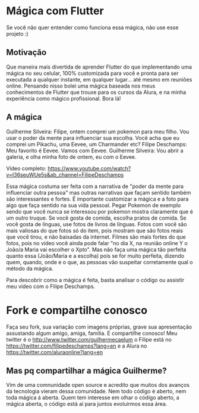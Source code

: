 # Mágica com Flutter

Se você não quer entender como funciona essa mágica, não use esse projeto :)

## Motivação

Que maneira mais divertida de aprender Flutter do que implementando uma mágica no seu celular, 100% customizada para você e pronta para ser executada a qualquer instante, em qualquer lugar... até mesmo em reuniões online. Pensando nisso bolei uma mágica baseada nos meus conhecimentos de Flutter que trouxe para os cursos da Alura, e na minha experiência como mágico profissional. Bora lá!

## A mágica

Guilherme Silveira: Filipe, ontem comprei um pokemon para meu filho. Vou usar o poder da mente para influenciar sua escolha. Você acha que eu comprei um Pikachu, uma Eevee, um Charmander etc?
Filipe Deschamps: Meu favorito é Eevee. Vamos com Eevee.
Guilherme Silveira: Vou abrir a galeria, e olha minha foto de ontem, eu com o Eevee.

Vídeo completo: https://www.youtube.com/watch?v=I36seuWUe5s&ab_channel=FilipeDeschamps

Essa mágica costuma ser feita com a narrativa de "poder da mente para influenciar outra pessoa" mas outras narrativas que façam sentido também são interessantes e fortes.
É importante customizar a mágica e a foto para algo que faça sentido na sua vida pessoal. Pegar Pokemon de exemplo sendo que você nunca se interessou por pokemon mostra claramente que é um outro truque.
Se você gosta de comida, escolha pratos de comida. Se você gosta de línguas, use fotos de livros de línguas. Fotos com você são mais valiosas do que fotos só do item, pois mostram que são fotos reais que você tirou, e não baixadas da internet.
Filmes são mais fortes do que fotos, pois no vídeo você ainda pode falar "no dia X, na reunião online Y o João/a Maria vai escolher o Xpto". Mas não faça uma mágica tão perfeita quanto essa (João/Maria e a escolha) pois se for muito perfeita, dizendo quem, quando, onde e o que, as pessoas vão suspeitar corretamente qual o método da mágica.

Para descobrir como a mágica é feita, basta analisar o código ou assistir meu vídeo com o Filipe Deschamps.


# Fork e compartilhe conosco

Faça seu fork, sua variação com imagens próprias, grave sua apresentação assustando algum amigo, amiga, familia. E compartilhe conosco! Meu twitter é o http://www.twitter.com/guilhermecaelum o Filipe está no https://twitter.com/filipedeschamps?lang=en e a Alura no https://twitter.com/aluraonline?lang=en


## Mas pq compartilhar a mágica Guilherme?

Vim de uma comnunidade open source e acredito que muitos dos avanços da tecnologia vieram dessa comunidade. Nem todo código é aberto, nem toda mágica á aberta. Quem tem interesse em olhar o código aberto, a mágica aberta, o código está aí para juntos evoluirmos essa área.
